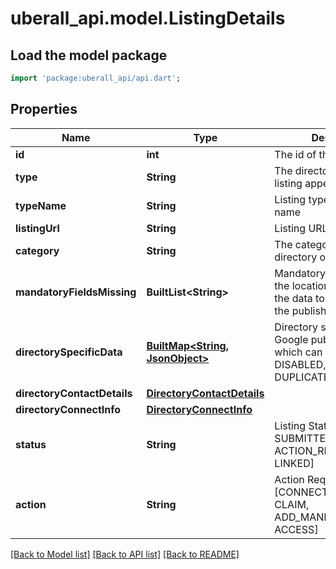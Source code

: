 # uberall_api.model.ListingDetails

## Load the model package
```dart
import 'package:uberall_api/api.dart';
```

## Properties
Name | Type | Description | Notes
------------ | ------------- | ------------- | -------------
**id** | **int** | The id of the listing details | [optional] 
**type** | **String** | The directory where this listing appears | [optional] 
**typeName** | **String** | Listing type / Publisher name | [optional] 
**listingUrl** | **String** | Listing URL | [optional] 
**category** | **String** | The category of the directory of this listing | [optional] 
**mandatoryFieldsMissing** | **BuiltList&lt;String&gt;** | Mandatory field missing on the location which prevents the data to be submitted to the publisher | [optional] 
**directorySpecificData** | [**BuiltMap&lt;String, JsonObject&gt;**](JsonObject.md) | Directory specific data. e.g. Google publishing states which can be UNVERIFIED, DISABLED, SUSPENDED, DUPLICATE. | [optional] 
**directoryContactDetails** | [**DirectoryContactDetails**](DirectoryContactDetails.md) |  | [optional] 
**directoryConnectInfo** | [**DirectoryConnectInfo**](DirectoryConnectInfo.md) |  | [optional] 
**status** | **String** | Listing Status [SYNCED, SUBMITTED, UPDATING, ACTION_REQUIRED, LINKED] | [optional] 
**action** | **String** | Action Required [CONNECT, VERIFY, CLAIM, ADD_MANDATORY_FIELDS, ACCESS] | [optional] 

[[Back to Model list]](../README.md#documentation-for-models) [[Back to API list]](../README.md#documentation-for-api-endpoints) [[Back to README]](../README.md)


